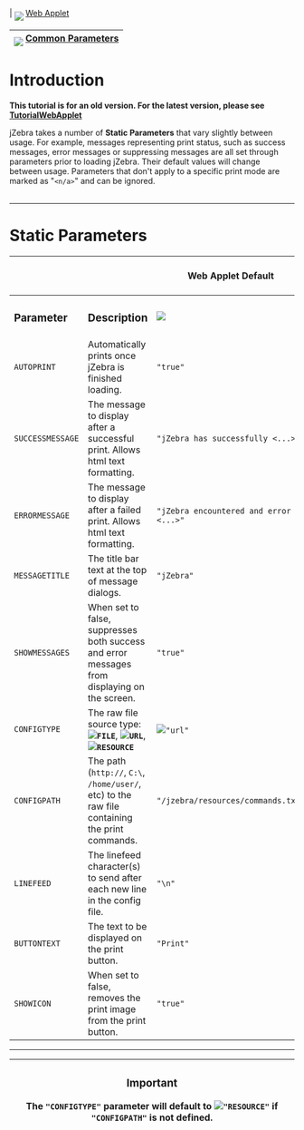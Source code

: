 | <img src='http://img413.imageshack.us/img413/4710/firefox2ie7nn0.gif' align='middle'> <a href='TutorialWebApplet_Legacy.md'>Web Applet</a> <table><thead><th> <img src='http://4.bp.blogspot.com/_9hmP3Ho0t14/Sveb2dQ1H6I/AAAAAAAAAV4/-f-r_lZzLWQ/s400/Properties-48x48.png' align='middle'> <b><a href='TutorialStaticParameters_Legacy.md'>Common Parameters</a></b> </th></thead><tbody></tbody></table>

<h1>Introduction</h1>

<b>This tutorial is for an old version. For the latest version, please see <a href='TutorialWebApplet.md'>TutorialWebApplet</a></b>

jZebra takes a number of <b>Static Parameters</b> that vary slightly between usage.  For example, messages representing print status, such as success messages, error messages or suppressing messages are all set through parameters prior to loading jZebra.  Their default values will change between usage.  Parameters that don't apply to a specific print mode are marked as "<code>&lt;n/a&gt;</code>" and can be ignored.<br>
<br>
<hr />

<h1>Static Parameters</h1>
<table><thead><th> </th><th> </th><th> <b>Web Applet Default</b> </th><th> <b>Desktop App Default</b> </th><th> <b>Console App Default</b> </th></thead><tbody>
<tr><td> <h3>Parameter</h3> </td><td> <h3>Description</h3>  </td><td> <img src='http://img413.imageshack.us/img413/4710/firefox2ie7nn0.gif' /> </td><td> <img src='http://img413.imageshack.us/img413/9843/toggledesktopes0.png' /> </td><td> <img src='http://img413.imageshack.us/img413/6632/terminal1mq3.png' /> </td></tr>
<tr><td> <code>AUTOPRINT</code> </td><td> Automatically prints once jZebra is finished loading. </td><td> <code>"true"</code> </td><td> <code>"false"</code> </td><td> <code>"true"</code> </td></tr>
<tr><td> <code>SUCCESSMESSAGE</code> </td><td> The message to display after a successful print.  Allows html text formatting. <td><code>"jZebra has successfully &lt;...&gt;"</code></td> </td></tr>
<tr><td> <code>ERRORMESSAGE</code> </td><td> The message to display after a failed print.  Allows html text formatting. <td><code>"jZebra encountered and error &lt;...&gt;"</code></td> </td></tr>
<tr><td> <code>MESSAGETITLE</code> </td><td> The title bar text at the top of message dialogs. </td><td> <code>"jZebra"</code> </td><td> <code>"jZebra"</code> </td><td> <code>&lt;n/a&gt;</code> </td></tr>
<tr><td> <code>SHOWMESSAGES</code> </td><td> When set to false, suppresses both success and error messages from displaying on the screen. </td><td> <code>"true"</code> </td><td> <code>"true"</code> </td><td> <code>&lt;n/a&gt;</code> </td></tr>
<tr><td> <code>CONFIGTYPE</code> </td><td> The raw file source type: <img src='http://img181.imageshack.us/img181/6414/fileav5.png' /><b><code>FILE</code></b>, <img src='http://img181.imageshack.us/img181/1514/urlcd6.png' /><b><code>URL</code></b>, <img src='http://img181.imageshack.us/img181/8660/resourcefv2.png' /><b><code>RESOURCE</code></b> </td><td> <img src='http://img181.imageshack.us/img181/1514/urlcd6.png' /><code>"url"</code> </td><td> <img src='http://img181.imageshack.us/img181/6414/fileav5.png' /><code>"file"</code> </td><td> <img src='http://img181.imageshack.us/img181/6414/fileav5.png' /><code>"file"</code> </td></tr>
<tr><td> <code>CONFIGPATH</code> </td><td> The path (<code>http://</code>, <code>C:\</code>, <code>/home/user/</code>, etc) to the raw file containing the print commands. <td><code>"/jzebra/resources/commands.txt"</code></td> </td></tr>
<tr><td> <code>LINEFEED</code> </td><td> The linefeed character(s) to send after each new line in the config file. </td><td> <code>"\n"</code> </td><td> <code>"\n"</code> </td><td> <code>"\n"</code> </td></tr>
<tr><td> <code>BUTTONTEXT</code> </td><td> The text to be displayed on the print button. </td><td> <code>"Print"</code> </td><td> <code>"Print"</code> </td><td> <code>&lt;n/a&gt;</code> </td></tr>
<tr><td> <code>SHOWICON</code> </td><td> When set to false, removes the print image from the print button. </td><td> <code>"true"</code> </td><td> <code>"true"</code> </td><td> <code>&lt;n/a&gt;</code> </td></tr></tbody></table>


<hr />

<table><thead><th> <h3>Important</h3>The <b><code>"CONFIGTYPE"</code></b> parameter will default to <img src='http://img181.imageshack.us/img181/8660/resourcefv2.png' /><b><code>"RESOURCE"</code></b> if <b><code>"CONFIGPATH"</code></b> is not defined. </th></thead><tbody>